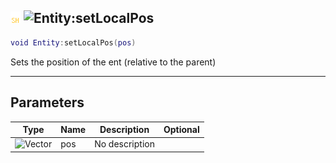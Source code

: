 ## ![shared](../../.gitbook/assets/shared.png) ![Entity](./readme/entity "mention"):setLocalPos

```lua
void Entity:setLocalPos(pos)
```

Sets the position of the ent (relative to the parent)

------
## Parameters

| Type   | Name | Description | Optional |
| ------ | ---- | ----------- | -------: |
| ![Vector](./readme/vector "mention") | pos | No description |  |

